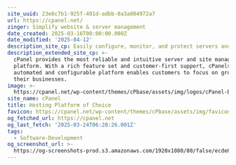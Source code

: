```yaml
---
site_uuid: 23e6c7b1-925f-401d-adbb-0a3a004972a7
url: https://cpanel.net/
zinger: Simplify website & server management
date_created: 2025-03-16T00:00:00.000Z
date_modified: '2025-04-12'
description_site_cp: Easily configure, monitor, and protect servers and sites in minutes.
description_extended_site_cp: >-
  cPanel provides the most reliable and intuitive server and site management
  platform. With a rich feature set and customer-first support, cPanels
  automated and configurable platform enables customers to focus on growing
  their businesses.
image: >-
  https://cpanel.net/wp-content/themes/cPbase/assets/img/logos/cPanel-Brand-Logo_White.svg
site_name: cPanel
title: Hosting Platform of Choice
favicon: https://cpanel.net/wp-content/themes/cPbase/assets/img/favicon.ico?v=1.0.2
og_fetched_url: https://cpanel.net
og_last_fetch: '2025-03-24T06:28:26.001Z'
tags:
  - Software-Development
og_screenshot_url: >-
  https://og-screenshots-prod.s3.amazonaws.com/1920x1080/80/false/ecde852049dd765ab4fb2c6315d75520ab2c0b9ef1ce6c14ce26b44c68047766.jpeg
---
```




















